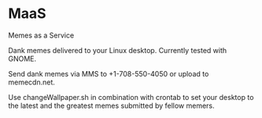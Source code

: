 # MaaS
Memes as a Service

Dank memes delivered to your Linux desktop. Currently tested with GNOME.

Send dank memes via MMS to +1-708-550-4050 or upload to memecdn.net.

Use changeWallpaper.sh in combination with crontab to set your desktop to the latest and the greatest memes submitted by fellow memers. 

